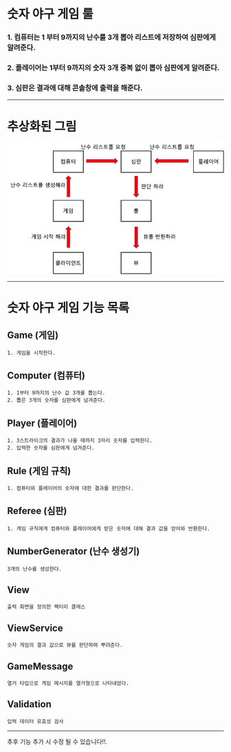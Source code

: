 # 숫자 야구 게임 룰

### 1. 컴퓨터는 1 부터 9까지의 난수를 3개 뽑아 리스트에 저장하여 심판에게 알려준다.
### 2. 플레이어는 1부터 9까지의 숫자 3개 중복 없이 뽑아 심판에게 알려준다.
### 3. 심판은 결과에 대해 콘솔창에 출력을 해준다.

_____
# 추상화된 그림

![img.png](img.png)

-----

# 숫자 야구 게임 기능 목록

## Game (게임)
    1. 게임을 시작한다.

## Computer (컴퓨터)
    1. 1부터 9까지의 난수 값 3개를 뽑는다.
    2. 뽑은 3개의 숫자를 심판에게 넘겨준다.

## Player (플레이어)
    1. 3스트라이크의 결과가 나올 때까지 3자리 숫자를 입력한다.
    2. 입력한 숫자를 심판에게 넘겨준다.

## Rule (게임 규칙)
    1. 컴퓨터와 플레이어의 숫자에 대한 결과를 판단한다.

## Referee (심판)
    1. 게임 규칙에게 컴퓨터와 플레이어에게 받은 숫자에 대해 결과 값을 얻어와 반환한다.

## NumberGenerator (난수 생성기)
    3개의 난수를 생성한다.

## View
    출력 화면을 정의한 팩터리 클래스

## ViewService
    숫자 게임의 결과 값으로 뷰를 판단하여 뿌려준다.

## GameMessage
    열거 타입으로 게임 메시지를 열거형으로 나타내었다.

## Validation
    입력 데이터 유효성 검사

----------


추후 기능 추가 시 수정 될 수 있습니다!!. 

